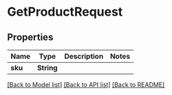 # GetProductRequest

## Properties

Name | Type | Description | Notes
------------ | ------------- | ------------- | -------------
**sku** | **String** |  | 

[[Back to Model list]](../README.md#documentation-for-models) [[Back to API list]](../README.md#documentation-for-api-endpoints) [[Back to README]](../README.md)


